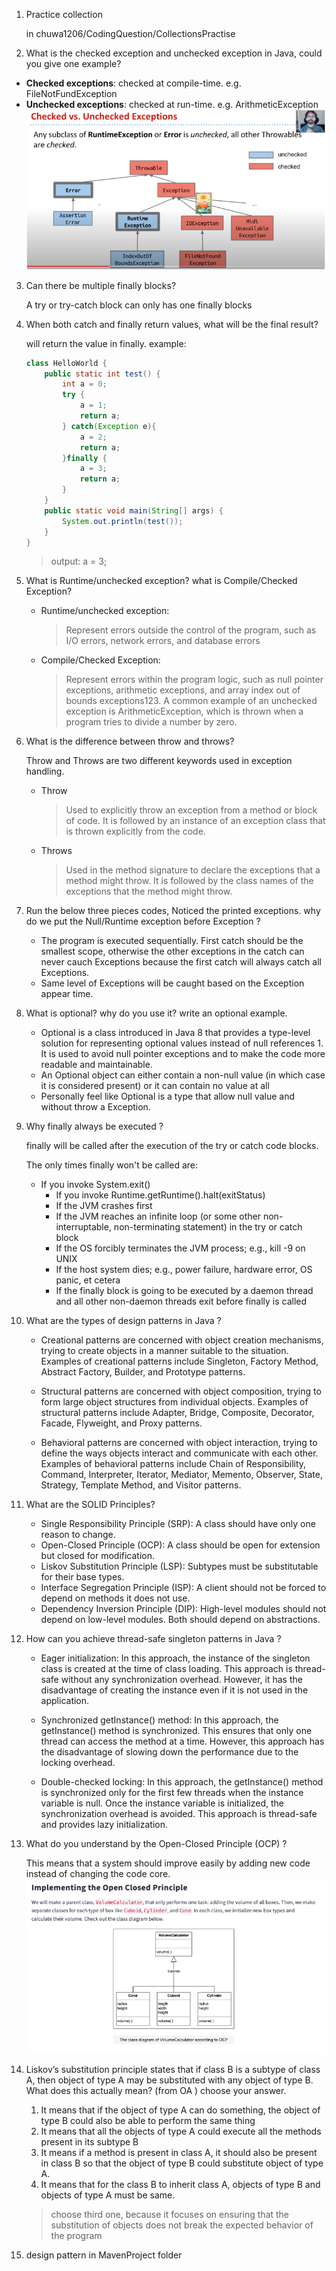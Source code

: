1. Practice collection

    in chuwa1206/CodingQuestion/CollectionsPractise
2. What is the checked exception and unchecked exception in Java, could you give one example?
- **Checked exceptions**: checked at compile-time. e.g. FileNotFundException
- **Unchecked exceptions**: checked at run-time. e.g. ArithmeticException
![img.png](images/img.png)
3. Can there be multiple finally blocks?

    A try or try-catch block can only has one finally blocks
4. When both catch and finally return values, what will be the final result?
    
    will return the value in finally.
    example:
    ```java
    class HelloWorld {
        public static int test() {
            int a = 0;
            try {
                a = 1;
                return a;
            } catch(Exception e){
                a = 2;
                return a;
            }finally {
                a = 3;
                return a;
            }
        }
        public static void main(String[] args) {
            System.out.println(test());
        }
    }
    ```
    > output: a = 3;
5. What is Runtime/unchecked exception? what is Compile/Checked Exception?

   - Runtime/unchecked exception:
     >Represent errors outside the control of the program, such as I/O errors, network errors, and database errors
   - Compile/Checked Exception:
     >Represent errors within the program logic, such as null pointer exceptions, arithmetic exceptions, and array index out of bounds exceptions123. A common example of an unchecked exception is ArithmeticException, which is thrown when a program tries to divide a number by zero.

6. What is the difference between throw and throws?

    Throw and Throws are two different keywords used in exception handling.
    - Throw
      > Used to explicitly throw an exception from a method or block of code. It is followed by an instance of an exception class that is thrown explicitly from the code.
    - Throws
      >Used in the method signature to declare the exceptions that a method might throw. It is followed by the class names of the exceptions that the method might throw.

7. Run the below three pieces codes, Noticed the printed exceptions. why do we put the Null/Runtime
   exception before Exception ? 

    - The program is executed sequentially. First catch should be the smallest scope, otherwise the other exceptions in the catch can never cauch Exceptions because the first catch will always catch all Exceptions. 
    - Same level of Exceptions will be caught based on the Exception appear time.

8. What is optional? why do you use it? write an optional example.
   - Optional is a class introduced in Java 8 that provides a type-level solution for representing optional values instead of null references 1. It is used to avoid null pointer exceptions and to make the code more readable and maintainable.
   - An Optional object can either contain a non-null value (in which case it is considered present) or it can contain no value at all
   - Personally feel like Optional is a type that allow null value and without throw a Exception. 

9. Why finally always be executed ?

    finally will be called after the execution of the try or catch code blocks. 

     The only times finally won't be called are:
    - If you invoke System.exit()
      - If you invoke Runtime.getRuntime().halt(exitStatus)
      - If the JVM crashes first
      - If the JVM reaches an infinite loop (or some other non-interruptable, non-terminating statement) in the try or catch block
      - If the OS forcibly terminates the JVM process; e.g., kill -9 <pid> on UNIX
      - If the host system dies; e.g., power failure, hardware error, OS panic, et cetera
      - If the finally block is going to be executed by a daemon thread and all other non-daemon threads exit before finally is called

10. What are the types of design patterns in Java ?
    - Creational patterns are concerned with object creation mechanisms, trying to create objects in a manner suitable to the situation. Examples of creational patterns include Singleton, Factory Method, Abstract Factory, Builder, and Prototype patterns.

    - Structural patterns are concerned with object composition, trying to form large object structures from individual objects. Examples of structural patterns include Adapter, Bridge, Composite, Decorator, Facade, Flyweight, and Proxy patterns.

    - Behavioral patterns are concerned with object interaction, trying to define the ways objects interact and communicate with each other. Examples of behavioral patterns include Chain of Responsibility, Command, Interpreter, Iterator, Mediator, Memento, Observer, State, Strategy, Template Method, and Visitor patterns.


11. What are the SOLID Principles?
    - Single Responsibility Principle (SRP): A class should have only one reason to change.
    - Open-Closed Principle (OCP): A class should be open for extension but closed for modification.
    - Liskov Substitution Principle (LSP): Subtypes must be substitutable for their base types.
    - Interface Segregation Principle (ISP): A client should not be forced to depend on methods it does not use.
    - Dependency Inversion Principle (DIP): High-level modules should not depend on low-level modules. Both should depend on abstractions.

12. How can you achieve thread-safe singleton patterns in Java ?
    - Eager initialization: In this approach, the instance of the singleton class is created at the time of class loading. This approach is thread-safe without any synchronization overhead. However, it has the disadvantage of creating the instance even if it is not used in the application.

    - Synchronized getInstance() method: In this approach, the getInstance() method is synchronized. This ensures that only one thread can access the method at a time. However, this approach has the disadvantage of slowing down the performance due to the locking overhead.

    - Double-checked locking: In this approach, the getInstance() method is synchronized only for the first few threads when the instance variable is null. Once the instance variable is initialized, the synchronization overhead is avoided. This approach is thread-safe and provides lazy initialization.

13. What do you understand by the Open-Closed Principle (OCP) ?

    This means that a system should improve easily by adding new code instead of changing the code core.
    ![img.png](images/img2.png)
14. Liskov’s substitution principle states that if class B is a subtype of class A, then object of type A may be
    substituted with any object of type B. What does this actually mean? (from OA ) choose your answer.
    
    1. It means that if the object of type A can do something, the object of type B could also be able to
       perform the same thing
    2. It means that all the objects of type A could execute all the methods present in its subtype B
    3. It means if a method is present in class A, it should also be present in class B so that the object of
       type B could substitute object of type A.
    4. It means that for the class B to inherit class A, objects of type B and objects of type A must be same.
    > choose third one, because it focuses on ensuring that the substitution of objects does not break the expected behavior of the program

16. design pattern in MavenProject folder
